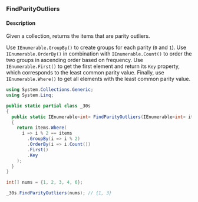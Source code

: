 ### FindParityOutliers

#### Description
Given a collection, returns the items that are parity outliers.

Use `IEnumerable.GroupBy()` to create groups for each parity (`0` and `1`).
Use `IEnumerable.OrderBy()` in combination with `IEnumerable.Count()` to order the two groups in ascending order based on frequency.
Use `IEnumerable.First()` to get the first element and return its `Key` property, which corresponds to the least common parity value.
Finally, use `IEnumerable.Where()` to get all elements with the least common parity value.

```csharp
using System.Collections.Generic;
using System.Linq;

public static partial class _30s 
{
  public static IEnumerable<int> FindParityOutliers(IEnumerable<int> items)
  {
    return items.Where(
      i => i % 2 == items
        .GroupBy(i => i % 2)
        .OrderBy(i => i.Count())
        .First()
        .Key
    );
  }
}
```

```csharp
int[] nums = {1, 2, 3, 4, 6};

_30s.FindParityOutliers(nums); // {1, 3}
```

